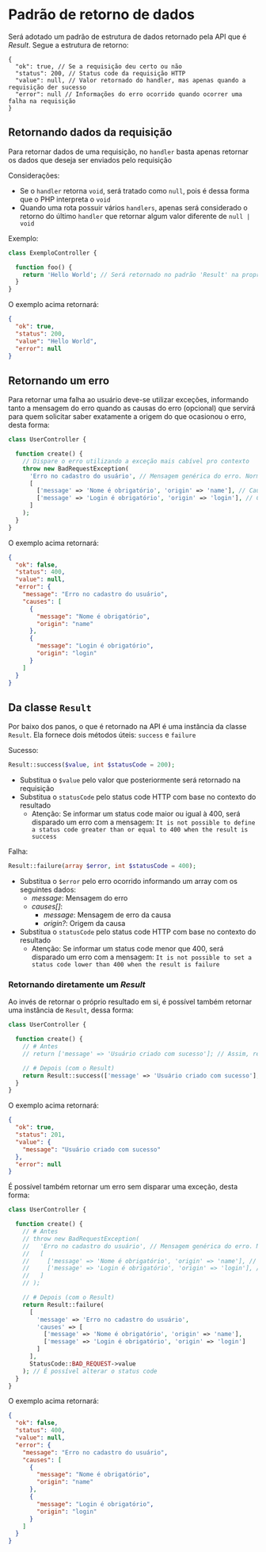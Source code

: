 # Padrão de retorno de dados

Será adotado um padrão de estrutura de dados retornado pela API que é *Result*. Segue a estrutura de retorno:

```jsonc
{
  "ok": true, // Se a requisição deu certo ou não
  "status": 200, // Status code da requisição HTTP
  "value": null, // Valor retornado do handler, mas apenas quando a requisição der sucesso
  "error": null // Informações do erro ocorrido quando ocorrer uma falha na requisição
}
```

## Retornando dados da requisição

Para retornar dados de uma requisição, no `handler` basta apenas retornar os dados que deseja ser enviados pelo requisição

Considerações:
- Se o `handler` retorna `void`, será tratado como `null`, pois é dessa forma que o PHP interpreta o `void`
- Quando uma rota possuir vários `handlers`, apenas será considerado o retorno do último `handler` que retornar algum valor diferente de `null | void`

Exemplo:
```php
class ExemploController {

  function foo() {
    return 'Hello World'; // Será retornado no padrão 'Result' na propriedade 'value'
  }
}
```

O exemplo acima retornará:
```json
{
  "ok": true,
  "status": 200,
  "value": "Hello World",
  "error": null
}
```

## Retornando um erro

Para retornar uma falha ao usuário deve-se utilizar exceções, informando tanto a mensagem do erro quando as causas do erro (opcional) que servirá para quem solicitar saber exatamente a origem do que ocasionou o erro, desta forma:
```php
class UserController {

  function create() {
    // Dispare o erro utilizando a exceção mais cabível pro contexto
    throw new BadRequestException(
      'Erro no cadastro do usuário', // Mensagem genérica do erro. Normalmente referente ao nome da operação
      [
        ['message' => 'Nome é obrigatório', 'origin' => 'name'], // Causa do erro
        ['message' => 'Login é obrigatório', 'origin' => 'login'], // Causa do erro
      ]
    );
  }
}
```

O exemplo acima retornará:
```json
{
  "ok": false,
  "status": 400,
  "value": null,
  "error": {
    "message": "Erro no cadastro do usuário",
    "causes": [
      {
        "message": "Nome é obrigatório",
        "origin": "name"
      },
      {
        "message": "Login é obrigatório",
        "origin": "login"
      }
    ]
  }
}
```

## Da classe `Result`

Por baixo dos panos, o que é retornado na API é uma instância da classe `Result`. Ela fornece dois métodos úteis: `success` e `failure`

Sucesso:
```php
Result::success($value, int $statusCode = 200);
```

- Substitua o `$value` pelo valor que posteriormente será retornado na requisição
- Substitua o `statusCode` pelo status code HTTP com base no contexto do resultado
  - Atenção: Se informar um status code maior ou igual à 400, será disparado um erro com a mensagem: `It is not possible to define a status code greater than or equal to 400 when the result is success`

Falha:
```php
Result::failure(array $error, int $statusCode = 400);
```

- Substitua o `$error` pelo erro ocorrido informando um array com os seguintes dados:
  - *message*: Mensagem do erro
  - *causes[]*:
    - *message*: Mensagem de erro da causa
    - *origin?*: Origem da causa
- Substitua o `statusCode` pelo status code HTTP com base no contexto do resultado
  - Atenção: Se informar um status code menor que 400, será disparado um erro com a mensagem: `It is not possible to set a status code lower than 400 when the result is failure`

### Retornando diretamente um *Result*

Ao invés de retornar o próprio resultado em si, é possível também retornar uma instância de `Result`, dessa forma:

```php
class UserController {

  function create() {
    // # Antes
    // return ['message' => 'Usuário criado com sucesso']; // Assim, retornará com o status code padrão (200)

    // # Depois (com o Result)
    return Result::success(['message' => 'Usuário criado com sucesso'], StatusCode::CREATED->value); // É possível alterar o status code
  }
}
```

O exemplo acima retornará:
```json
{
  "ok": true,
  "status": 201,
  "value": {
    "message": "Usuário criado com sucesso"
  },
  "error": null
}
```

É possível também retornar um erro sem disparar uma exceção, desta forma:

```php
class UserController {

  function create() {
    // # Antes
    // throw new BadRequestException(
    //   'Erro no cadastro do usuário', // Mensagem genérica do erro. Normalmente referente ao título da operação
    //   [
    //     ['message' => 'Nome é obrigatório', 'origin' => 'name'], // Causa do erro
    //     ['message' => 'Login é obrigatório', 'origin' => 'login'], // Causa do erro
    //   ]
    // );

    // # Depois (com o Result)
    return Result::failure(
      [
        'message' => 'Erro no cadastro do usuário',
        'causes' => [
          ['message' => 'Nome é obrigatório', 'origin' => 'name'],
          ['message' => 'Login é obrigatório', 'origin' => 'login']
        ]
      ],
      StatusCode::BAD_REQUEST->value
    ); // É possível alterar o status code
  }
}
```

O exemplo acima retornará:
```json
{
  "ok": false,
  "status": 400,
  "value": null,
  "error": {
    "message": "Erro no cadastro do usuário",
    "causes": [
      {
        "message": "Nome é obrigatório",
        "origin": "name"
      },
      {
        "message": "Login é obrigatório",
        "origin": "login"
      }
    ]
  }
}
```